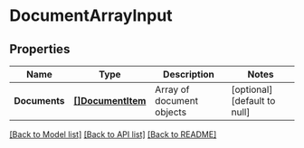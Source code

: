 # DocumentArrayInput

## Properties
Name | Type | Description | Notes
------------ | ------------- | ------------- | -------------
**Documents** | [**[]DocumentItem**](DocumentItem.md) | Array of document objects | [optional] [default to null]

[[Back to Model list]](../README.md#documentation-for-models) [[Back to API list]](../README.md#documentation-for-api-endpoints) [[Back to README]](../README.md)


